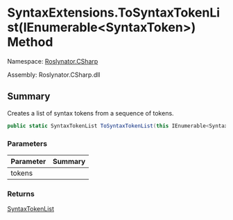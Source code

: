 # SyntaxExtensions\.ToSyntaxTokenList\(IEnumerable\<SyntaxToken>\) Method

Namespace: [Roslynator.CSharp](../../README.md)

Assembly: Roslynator\.CSharp\.dll

## Summary

Creates a list of syntax tokens from a sequence of tokens\.

```csharp
public static SyntaxTokenList ToSyntaxTokenList(this IEnumerable<SyntaxToken> tokens)
```

### Parameters

| Parameter | Summary |
| --------- | ------- |
| tokens | |

### Returns

[SyntaxTokenList](https://docs.microsoft.com/en-us/dotnet/api/microsoft.codeanalysis.syntaxtokenlist)




